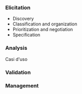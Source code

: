 <h3>Elicitation</h3>
<ul>
  <li>Discovery</li>
  <li>Classification and organization</li>
  <li>Prioritization and negotiation</li>
  <li>Specification</li>
</ul>  
<h3>Analysis</h3>
     Casi d'uso 
<h3>Validation</h3> 
<h3>Management</h3> 
